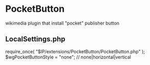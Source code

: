 # PocketButton
wikimedia plugin that install "pocket" publisher button 

## LocalSettings.php
  require_once( "$IP/extensions/PocketButton/PocketButton.php" );
  $wgPocketButtonStyle = "none";  // none|horizontal|vertical

